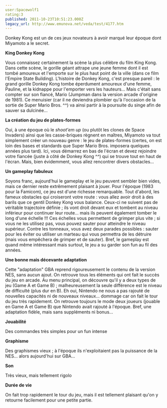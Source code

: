 ```yaml
---
user:Spacewolf1
rating:3
published: 2011-10-23T10:51:23.000Z
legacy_url: http://www.emunova.net/veda/test/4177.htm
---
```

Donkey Kong est un de ces jeux novateurs à avoir marqué leur époque dont Miyamoto a le secret.  

  

**King Donkey Kong**  

Vous connaissez certainement la scène la plus célèbre du film King Kong. Dans cette scène, le gorille géant attrape une jeune femme dont il est tombé amoureux et l'emporte sur le plus haut point de la ville (dans ce film l'Empire State Building). L'histoire de Donkey Kong, c'est presque pareil : le grand gorille Donkey Kong tombe éperdument amoureux d'une femme, Pauline, et la kidnappe pour l'emporter vers les hauteurs... Mais c'était sans compter sur son fiancé, Mario (Jumpman dans la version arcade d'origine de 1981). Ce menuisier (car il ne deviendra plombier qu'à l'occasion de la sortie de Super Mario Bros. ^^) va ainsi partir à la poursuite du singe afin de sauver sa dulcinée...  

  

**La création du jeu de plates-formes**  

Oui, à une époque où le _shoot'em up_ (ou plutôt les clones de Space Invaders) ainsi que les casse-briques règnent en maîtres, Miyamoto va tout simplement créer un nouveau genre : le jeu de plates-formes (certes, on est loin des bases et standards que Super Mario Bros. imposera quelques années plus tard). Ici, vous démarrez en bas de l'écran et devez rejoindre votre fiancée (juste à côté de Donkey Kong ^^) qui se trouve tout en haut de l'écran. Mais, bien évidemment, vous allez rencontrer divers obstacles...  

  

**Un gameplay fabuleux**  

Soyons franc, aujourd'hui le gameplay et le jeu peuvent sembler bien vides, mais ce dernier reste extrêmement plaisant à jouer. Pour l'époque (1983 pour la Famicom), ce jeu est d'une richesse remarquable. Tout d'abord, les fameux obstacles qui croiseront votre route : vous allez avoir droit à des barils que ce gentil Donkey Kong vous balance. Ceux-ci ne suivent pas de véritable trajectoire définie ; ils vont droit devant eux et tombent au niveau inférieur pour continuer leur route... mais ils peuvent également tomber le long d'une échelle !!! Ces échelles vous permettent de grimper plus vite ; si vous ne les utilisez pas, vous pouvez sauter pour atteindre le niveau supérieur. Contre les tonneaux, vous avez deux parades possibles : sauter pour les éviter ou utiliser un marteau qui vous permettra de les détruire (mais vous empêchera de grimper et de sauter). Bref, le gameplay est quand même intéressant mais surtout, le jeu a su garder son fun au fil des années.  

  

**Une bonne mais décevante adaptation**  

Cette "adaptation" GBA reprend rigoureusement le contenu de la version NES, sans aucun ajout. On retrouve tous les éléments qui ont fait le succès du jeu en arcade. Au menu principal, on découvre qu'il y a deux types de jeu (Game A et Game B) ; malheureusement la seule différence est le niveau de difficulté (plus dur en B). Eh oui, Nintendo ne nous a pas rajouté de nouvelles capacités ni de nouveaux niveaux... dommage car on fait le tour du jeu très rapidement. On retrouve toujours le mode deux joueurs (jouable en Game A et Game B) que Nintendo avait rajouté à l'époque. Bref, une adaptation fidèle, mais sans suppléments ni bonus...  

  

  

**Jouabilité**  

Des commandes très simples pour un fun intense  

**Graphisme**  

Des graphismes vieux ; à l'époque ils n'exploitaient pas la puissance de la NES... alors aujourd'hui sur GBA...  

**Son**  

Très vieux, mais tellement rigolo  

**Durée de vie**  

On fait trop rapidement le tour du jeu, mais il est tellement plaisant qu'on y retourne facilement pour une petite partie.